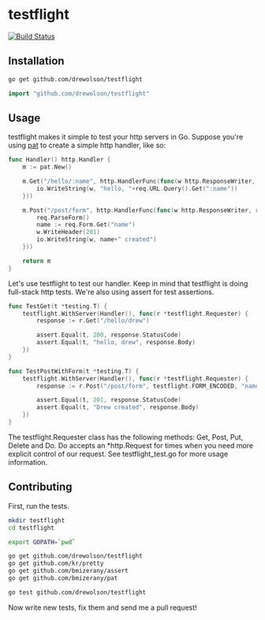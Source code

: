 # testflight

[![Build Status](https://travis-ci.org/drewolson/testflight.png?branch=master)](https://travis-ci.org/drewolson/testflight)

## Installation

```bash
go get github.com/drewolson/testflight
```

```go
import "github.com/drewolson/testflight"
```

## Usage

testflight makes it simple to test your http servers in Go. Suppose you're using [pat](https://github.com/bmizerany/pat) to create a simple http handler, like so:

```go
func Handler() http.Handler {
	m := pat.New()

	m.Get("/hello/:name", http.HandlerFunc(func(w http.ResponseWriter, req *http.Request) {
		io.WriteString(w, "hello, "+req.URL.Query().Get(":name"))
	}))

	m.Post("/post/form", http.HandlerFunc(func(w http.ResponseWriter, req *http.Request) {
		req.ParseForm()
		name := req.Form.Get("name")
		w.WriteHeader(201)
		io.WriteString(w, name+" created")
	}))

	return m
}
```

Let's use testflight to test our handler. Keep in mind that testflight is doing full-stack http tests. We're also using assert for test assertions.

```go
func TestGet(t *testing.T) {
	testflight.WithServer(Handler(), func(r *testflight.Requester) {
		response := r.Get("/hello/drew")

		assert.Equal(t, 200, response.StatusCode)
		assert.Equal(t, "hello, drew", response.Body)
	})
}

func TestPostWithForm(t *testing.T) {
	testflight.WithServer(Handler(), func(r *testflight.Requester) {
		response := r.Post("/post/form", testflight.FORM_ENCODED, "name=Drew")

		assert.Equal(t, 201, response.StatusCode)
		assert.Equal(t, "Drew created", response.Body)
	})
}
```

The testflight.Requester class has the following methods: Get, Post, Put, Delete and Do. Do accepts an *http.Request for times when you need more explicit control of our request. See testflight_test.go for more usage information.

## Contributing

First, run the tests.

```bash
mkdir testflight
cd testflight

export GOPATH=`pwd`

go get github.com/drewolson/testflight
go get github.com/kr/pretty
go get github.com/bmizerany/assert
go get github.com/bmizerany/pat

go test github.com/drewolson/testflight
```

Now write new tests, fix them and send me a pull request!
